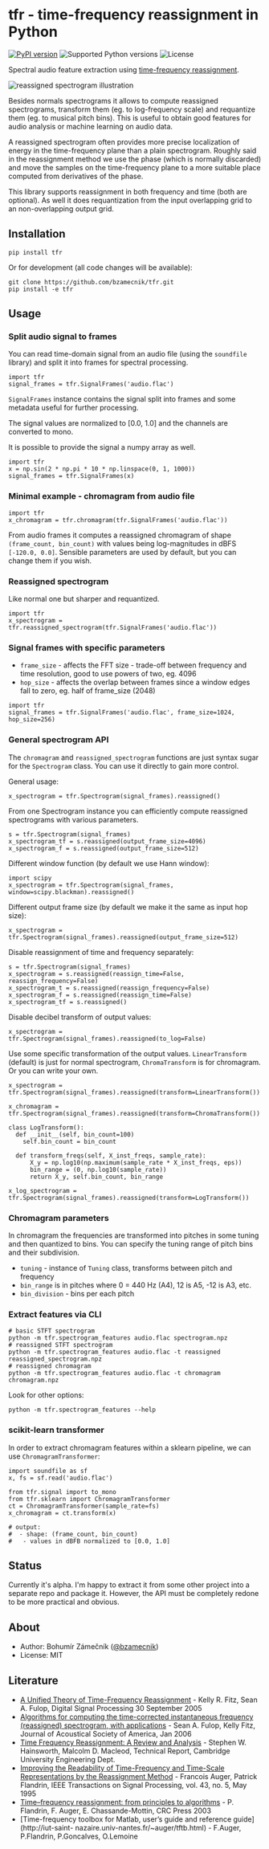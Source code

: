 # tfr - time-frequency reassignment in Python

[![PyPI version](https://img.shields.io/pypi/v/tfr.svg)](https://pypi.python.org/pypi/tfr)
![Supported Python versions](https://img.shields.io/pypi/pyversions/tfr.svg)
![License](https://img.shields.io/pypi/l/tfr.svg)

Spectral audio feature extraction using [time-frequency reassignment](https://en.wikipedia.org/wiki/Reassignment_method).

![reassigned spectrogram illustration](reassigned-spectrogram.png)

Besides normals spectrograms it allows to compute reassigned spectrograms, transform them (eg. to log-frequency scale) and requantize them (eg. to musical pitch bins). This is useful to obtain good features for audio analysis or machine learning on audio data.

A reassigned spectrogram often provides more precise localization of energy in the time-frequency plane than a plain spectrogram. Roughly said in the reassignment method we use the phase (which is normally discarded) and move the samples on the time-frequency plane to a more suitable place computed from derivatives of the phase.

This library supports reassignment in both frequency and time (both are optional). As well it does requantization from the input overlapping grid to an non-overlapping output grid.

## Installation

```
pip install tfr
```

Or for development (all code changes will be available):

```
git clone https://github.com/bzamecnik/tfr.git
pip install -e tfr
```

## Usage

### Split audio signal to frames

You can read time-domain signal from an audio file (using the `soundfile` library) and split it into frames for spectral processing.

```
import tfr
signal_frames = tfr.SignalFrames('audio.flac')
```

`SignalFrames` instance contains the signal split into frames and some metadata useful for further processing.

The signal values are normalized to [0.0, 1.0] and the channels are converted to mono.

It is possible to provide the signal a numpy array as well.

```
import tfr
x = np.sin(2 * np.pi * 10 * np.linspace(0, 1, 1000))
signal_frames = tfr.SignalFrames(x)
```

### Minimal example - chromagram from audio file

```
import tfr
x_chromagram = tfr.chromagram(tfr.SignalFrames('audio.flac'))
```

From audio frames it computes a reassigned chromagram of shape `(frame_count, bin_count)` with values being log-magnitudes in dBFS `[-120.0, 0.0]`. Sensible parameters are used by default, but you can change them if you wish.

### Reassigned spectrogram

Like normal one but sharper and requantized.

```
import tfr
x_spectrogram = tfr.reassigned_spectrogram(tfr.SignalFrames('audio.flac'))
```

### Signal frames with specific parameters

- `frame_size` - affects the FFT size - trade-off between frequency and time resolution, good to use powers of two, eg. 4096
- `hop_size` - affects the overlap between frames since a window edges fall to zero, eg. half of frame_size (2048)

```
import tfr
signal_frames = tfr.SignalFrames('audio.flac', frame_size=1024, hop_size=256)
```

### General spectrogram API

The `chromagram` and `reassigned_spectrogram` functions are just syntax sugar for the `Spectrogram` class. You can use it directly to gain more control.

General usage:

```
x_spectrogram = tfr.Spectrogram(signal_frames).reassigned()
```

From one Spectrogram instance you can efficiently compute reassigned spectrograms with various parameters.

```
s = tfr.Spectrogram(signal_frames)
x_spectrogram_tf = s.reassigned(output_frame_size=4096)
x_spectrogram_f = s.reassigned(output_frame_size=512)
```

Different window function (by default we use Hann window):

```
import scipy
x_spectrogram = tfr.Spectrogram(signal_frames, window=scipy.blackman).reassigned()
```

Different output frame size (by default we make it the same as input hop size):

```
x_spectrogram = tfr.Spectrogram(signal_frames).reassigned(output_frame_size=512)
```

Disable reassignment of time and frequency separately:

```
s = tfr.Spectrogram(signal_frames)
x_spectrogram = s.reassigned(reassign_time=False, reassign_frequency=False)
x_spectrogram_t = s.reassigned(reassign_frequency=False)
x_spectrogram_f = s.reassigned(reassign_time=False)
x_spectrogram_tf = s.reassigned()
```

Disable decibel transform of output values:

```
x_spectrogram = tfr.Spectrogram(signal_frames).reassigned(to_log=False)
```

Use some specific transformation of the output values. `LinearTransform` (default) is just for normal spectrogram, `ChromaTransform` is for chromagram. Or you can write your own.

```
x_spectrogram = tfr.Spectrogram(signal_frames).reassigned(transform=LinearTransform())
```

```
x_chromagram = tfr.Spectrogram(signal_frames).reassigned(transform=ChromaTransform())
```

```
class LogTransform():
  def __init__(self, bin_count=100)
    self.bin_count = bin_count

  def transform_freqs(self, X_inst_freqs, sample_rate):
      X_y = np.log10(np.maximum(sample_rate * X_inst_freqs, eps))
      bin_range = (0, np.log10(sample_rate))
      return X_y, self.bin_count, bin_range

x_log_spectrogram = tfr.Spectrogram(signal_frames).reassigned(transform=LogTransform())
```

### Chromagram parameters

In chromagram the frequencies are transformed into pitches in some tuning and then quantized to bins. You can specify the tuning range of pitch bins and their subdivision.

- `tuning` - instance of `Tuning` class, transforms between pitch and frequency
- `bin_range` is in pitches where 0 = 440 Hz (A4), 12 is A5, -12 is A3, etc.
- `bin_division` - bins per each pitch

### Extract features via CLI

```
# basic STFT spectrogram
python -m tfr.spectrogram_features audio.flac spectrogram.npz
# reassigned STFT spectrogram
python -m tfr.spectrogram_features audio.flac -t reassigned reassigned_spectrogram.npz
# reassigned chromagram
python -m tfr.spectrogram_features audio.flac -t chromagram chromagram.npz
```

Look for other options:

```
python -m tfr.spectrogram_features --help
```

### scikit-learn transformer

In order to extract chromagram features within a sklearn pipeline, we can use `ChromagramTransformer`:

```
import soundfile as sf
x, fs = sf.read('audio.flac')

from tfr.signal import to_mono
from tfr.sklearn import ChromagramTransformer
ct = ChromagramTransformer(sample_rate=fs)
x_chromagram = ct.transform(x)

# output:
#  - shape: (frame_count, bin_count)
#   - values in dBFB normalized to [0.0, 1.0]
```

## Status

Currently it's alpha. I'm happy to extract it from some other project into a separate repo and package it. However, the API must be completely redone to be more practical and obvious.

## About

- Author: Bohumír Zámečník ([@bzamecnik](http://twitter.com/bzamecnik))
- License: MIT

## Literature

- [A Unified Theory of Time-Frequency Reassignment](https://arxiv.org/abs/0903.3080) - Kelly R. Fitz, Sean A. Fulop, Digital Signal Processing 30 September 2005
- [Algorithms for computing the time-corrected instantaneous frequency (reassigned) spectrogram, with applications](http://acousticslab.org/learnmoresra/files/fulopfitz2006jasa119.pdf) - Sean A. Fulop, Kelly Fitz, Journal of Acoustical Society of America, Jan 2006
- [Time Frequency Reassignment: A Review and Analysis](http://citeseerx.ist.psu.edu/viewdoc/download?doi=10.1.1.4.1053&rep=rep1&type=pdf) - Stephen W. Hainsworth, Malcolm D. Macleod,
Technical Report, Cambridge University Engineering Dept.
- [Improving the Readability of Time-Frequency and Time-Scale Representations by the Reassignment Method](http://perso.ens-lyon.fr/patrick.flandrin/IEEE_SP1995.pdf) - Francois Auger, Patrick Flandrin, IEEE Transactions on Signal Processing, vol. 43, no. 5, May 1995
- [Time–frequency reassignment: from principles to algorithms](http://citeseerx.ist.psu.edu/viewdoc/download?doi=10.1.1.331.5416&rep=rep1&type=pdf) - P. Flandrin, F. Auger, E. Chassande-Mottin, CRC Press 2003
- [Time-frequency toolbox for Matlab, user’s guide and reference guide](http://iut-saint- nazaire.univ-nantes.fr/~auger/tftb.html) - F.Auger, P.Flandrin, P.Goncalves, O.Lemoine

